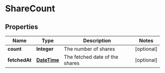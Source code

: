 
# ShareCount

## Properties
Name | Type | Description | Notes
------------ | ------------- | ------------- | -------------
**count** | **Integer** | The number of shares |  [optional]
**fetchedAt** | [**DateTime**](DateTime.md) | The fetched date of the shares |  [optional]



